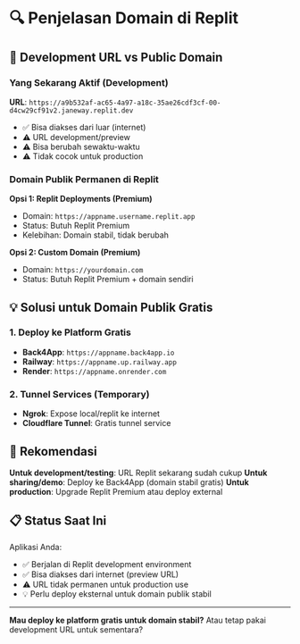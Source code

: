 # 🔍 Penjelasan Domain di Replit

## 🚧 Development URL vs Public Domain

### Yang Sekarang Aktif (Development)
**URL**: `https://a9b532af-ac65-4a97-a18c-35ae26cdf3cf-00-d4cw29cf91v2.janeway.replit.dev`
- ✅ Bisa diakses dari luar (internet)
- ⚠️ URL development/preview 
- ⚠️ Bisa berubah sewaktu-waktu
- ⚠️ Tidak cocok untuk production

### Domain Publik Permanen di Replit

**Opsi 1: Replit Deployments (Premium)**
- Domain: `https://appname.username.replit.app`
- Status: Butuh Replit Premium
- Kelebihan: Domain stabil, tidak berubah

**Opsi 2: Custom Domain (Premium)**
- Domain: `https://yourdomain.com`
- Status: Butuh Replit Premium + domain sendiri

## 💡 Solusi untuk Domain Publik Gratis

### 1. Deploy ke Platform Gratis
- **Back4App**: `https://appname.back4app.io`
- **Railway**: `https://appname.up.railway.app`  
- **Render**: `https://appname.onrender.com`

### 2. Tunnel Services (Temporary)
- **Ngrok**: Expose local/replit ke internet
- **Cloudflare Tunnel**: Gratis tunnel service

## 🎯 Rekomendasi

**Untuk development/testing**: URL Replit sekarang sudah cukup
**Untuk sharing/demo**: Deploy ke Back4App (domain stabil gratis)
**Untuk production**: Upgrade Replit Premium atau deploy external

## 📋 Status Saat Ini

Aplikasi Anda:
- ✅ Berjalan di Replit development environment
- ✅ Bisa diakses dari internet (preview URL)
- ⚠️ URL tidak permanen untuk production use
- 💡 Perlu deploy eksternal untuk domain publik stabil

---

**Mau deploy ke platform gratis untuk domain stabil?** Atau tetap pakai development URL untuk sementara?